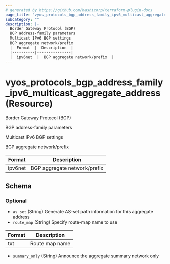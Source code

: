 ```yaml
---
# generated by https://github.com/hashicorp/terraform-plugin-docs
page_title: "vyos_protocols_bgp_address_family_ipv6_multicast_aggregate_address Resource - vyos"
subcategory: ""
description: |-
  Border Gateway Protocol (BGP)
  BGP address-family parameters
  Multicast IPv6 BGP settings
  BGP aggregate network/prefix
  |  Format  |  Description  |
  |----------|---------------|
  |  ipv6net  |  BGP aggregate network/prefix  |
---
```


# vyos_protocols_bgp_address_family_ipv6_multicast_aggregate_address (Resource)

Border Gateway Protocol (BGP)

BGP address-family parameters

Multicast IPv6 BGP settings

BGP aggregate network/prefix

|  Format  |  Description  |
|----------|---------------|
|  ipv6net  |  BGP aggregate network/prefix  |



<!-- schema generated by tfplugindocs -->
## Schema

### Optional

- `as_set` (String) Generate AS-set path information for this aggregate address
- `route_map` (String) Specify route-map name to use

|  Format  |  Description  |
|----------|---------------|
|  txt  |  Route map name  |
- `summary_only` (String) Announce the aggregate summary network only
